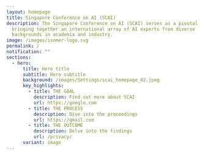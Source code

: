 ```yaml
---
layout: homepage
title: Singapore Conference on AI (SCAI)
description: The Singapore Conference on AI (SCAI) serves as a pivotal nexus,
  bringing together an international array of AI experts from diverse
  backgrounds in academia and industry.
image: /images/isomer-logo.svg
permalink: /
notification: ""
sections:
  - hero:
      title: Hero title
      subtitle: Hero subtitle
      background: /images/Settings/scai_homepage_02.jpeg
      key_highlights:
        - title: THE GOAL
          description: Find out more about SCAI
          url: https://google.com
        - title: THE PROCESS
          description: Dive into the proceedings
          url: https://gmail.com
        - title: THE OUTCOME
          description: Delve into the findings
          url: /privacy/
      variant: image
---
```

